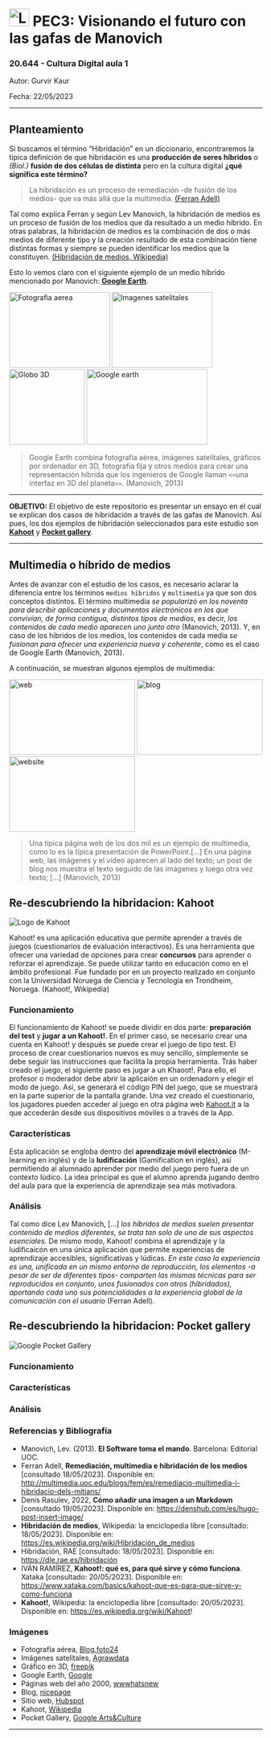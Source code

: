 # <image src="/img/Logo_blau_uoc.png" alt="Logo de UOC" width="40px" height="35px" margin="0px"> PEC3: Visionando el futuro con las gafas de Manovich  

### 20.644 - Cultura Digital aula 1 


Autor: Gurvir Kaur

Fecha: 22/05/2023

---
 
## Planteamiento

Si buscamos el término “Hibridación” en un diccionario, encontraremos la típica definición de que hibridación es una **producción de seres híbridos** o *(Biol.)* **fusión de dos células de distinta** pero en la cultura digital **¿qué significa este término?**

 >La hibridación es un proceso de remediación -de fusión de los medios- que va más allá que la multimedia. [(Ferran Adell)](http://multimedia.uoc.edu/blogs/fem/es/remediacio-multimedia-i-hibridacio-dels-mitjans/)

Tal como explica Ferran y según Lev Manovich, la hibridación de medios es un proceso de fusión de los medios que da resultado a un medio híbrido. En otras palabras, la hibridación de medios es la combinación de dos o más medios de diferente tipo y la creación resultado de esta combinación tiene distintas formas y siempre se pueden identificar los medios que la constituyen. [(Hibridación de medios, Wikipedia)](https://es.wikipedia.org/wiki/Hibridaci%C3%B3n_de_medios)

Esto lo vemos claro con el siguiente ejemplo de un medio híbrido mencionado por Manovich: [**Google Earth**](https://www.google.com/intl/es/earth/).

 
<image src="/img/fotografia_aerea.jpg" alt="Fotografia aerea" width="200px" height="150px" caption="blog.foto24.com"> <image src="/img/imagenes_satelitales.jpg" alt="Imagenes satelitales" width="200px" height="150px" caption="agrawdata.com"> <image src="/img/globe_3D.png" alt="Globo 3D" width="150px" height="150px" caption="freepik.es">   <image src="/img/Google_Earth.jpg" alt="Google earth" width="240px" height="150px" caption="lavanguardia.com">
 
 
>Google Earth combina fotografía aérea, imágenes satelitales, gráficos por ordenador en 3D, fotografía fija y otros medios para crear una representación híbrida que los ingenieros de Google llaman `<<`una interfaz en 3D del planeta`>>`. (Manovich, 2013)

---
 
**OBJETIVO:** 
El objetivo de este repositorio es presentar un ensayo en el cual se explican dos casos de hibridación a través de las gafas de Manovich. Así pues, los dos ejemplos de hibridación seleccionados para este estudio son [**Kahoot**](https://kahoot.com/) y [**Pocket gallery**](https://artsandculture.google.com/pocketgallery/IQUxrMnvNro2DQ). 

---
 
## Multimedia o híbrido de medios
 
Antes de avanzar con el estudio de los casos, es necesario aclarar la diferencia entre los términos `medios híbridos` y `multimedia` ya que son dos conceptos distintos. El término multimedia *se popularizó en los noventa para describir aplicaciones y documentos electrónicos en los que convivían, de forma contigua, distintos tipos de medios*, es decir, *los contenidos de cada medio aparecen uno junto otro* (Manovich, 2013). Y, en caso de los híbridos de los medios, los contenidos de cada media *se fusionan para ofrecer una experiencia nueva y coherente*, como es el caso de Google Earth (Manovich, 2013).
 
A continuación, se muestran algunos ejemplos de multimedia:
 
<image src="/img/webs.jpg" alt="web"  width="250px" height="150px">    <image src="/img/bloggerjpg.jpg" alt="blog"  width="250px" height="150px">    <image src="/img/website.png" alt="website" width="250px" height="150px">
 >Una típica página web de los dos mil es un ejemplo de multimedia, como lo es la típica presentación de PowerPoint.[...] En una página web, las imágenes y el vídeo aparecen al lado del texto; un post de blog nos muestra el texto seguido de las imágenes y luego otra vez texto; [...] (Manovich, 2013)
 
## Re-descubriendo la hibridacion: Kahoot

<image src="/img/Kahoot_Logo.png" alt="Logo de Kahoot" width="auto" height="auto">

Kahoot! es una aplicación educativa que permite aprender a través de juegos (cuestionarios de evaluación interactivos). Es una herramienta que ofrecer una variedad de opciones para crear **concursos** para aprender o reforzar el aprendizaje. Se puede utilizar tanto en educación como en el ámbito profesional. Fue fundado por en un proyecto realizado en conjunto con la Universidad Noruega de Ciencia y Tecnología en Trondheim, Noruega. (Kahoot!, Wikipedia)

### Funcionamiento
 
El funcionamiento de Kahoot! se puede dividir en dos parte: **preparación del test** y **jugar a un Kahoot!**. En el primer caso, se necesario crear una cuenta en Kahoot! y después se puede crear el juego de tipo test. El proceso de crear cuestionarios nuevos es muy sencillo, simplemente se debe seguir las instrucciones que facilita la propia herramienta. Trás haber creado el juego, el siguiente paso es jugar a un Khaoot!. Para ello, el profesor o moderador debe abrir la aplicaión en un ordenadorn y elegir el modo de juego. Así, se generará el código PIN del juego, que se muestrará en la parte superior de la pantalla grande. Una vez creado el cuestionario, los jugadores pueden acceder al juego en otra página web [Kahoot.it](https://kahoot.it/) a la que accederán desde sus dispositivos móviles o a través de la App.

### Características
 
Esta aplicación se engloba dentro del **aprendizaje móvil electrónico** (M-learning en inglés) y de la **ludificación** (Gamification en inglés), así permitiendo al alumnado aprender por medio del juego pero fuera de un contexto lúdico. La idea principal es que el alumno aprenda jugando dentro del aula para que la experiencia de aprendizaje sea más motivadora.

### Análisis

Tal como dice Lev Manovich, [...] *los híbridos de medios suelen presentar contenido de medios diferentes, se trata tan solo de uno de sus aspectos esenciales*. De mismo modo, Kahoot! combina el aprendizaje y la ludificaicón en una única aplicación que permite experiencias de aprendizaje accesibles, significativas y lúdicas. *En este caso la experiencia es una, unificada en un mismo entorno de reproducción, los elementos -a pesar de ser de diferentes tipos- comparten las mismas técnicas para ser reproducidos en conjunto, unos fusionados con otros (hibridados), aportando cada uno sus potencialidades a la experiencia global de la comunicación con el usuario* (Ferran Adell). 
 
## Re-descubriendo la hibridacion: Pocket gallery

<image src="/img/google_pocket_gallery.jpg" alt="Google Pocket Gallery" width="auto" height="auto">
 
### Funcionamiento

### Características

### Análisis

### Referencias y Bibliografía

* Manovich, Lev. (2013). **El Software toma el mando**. Barcelona: Editorial UOC.
* Ferran Adell, **Remediación, multimedia e hibridación de los medios** [consultado 18/05/2023]. Disponible en: http://multimedia.uoc.edu/blogs/fem/es/remediacio-multimedia-i-hibridacio-dels-mitjans/
* Denis Rasulev, 2022, **Cómo añadir una imagen a un Markdown** [consultado 19/05/2023]. Disponible en: https://denshub.com/es/hugo-post-insert-image/
* **Hibridación de medios**, Wikipedia: la enciclopedia libre [consultado: 18/05/2023]. Disponible en: https://es.wikipedia.org/wiki/Hibridación_de_medios
* Hibridación, RAE [consultado: 18/05/2023]. Disponible en: https://dle.rae.es/hibridación
* IVÁN RAMÍREZ, **Kahoot!: qué es, para qué sirve y cómo funciona**. Xataka [consultado: 20/05/2023]. Disponible en: https://www.xataka.com/basics/kahoot-que-es-para-que-sirve-y-como-funciona
* **Kahoot!**, Wikipedia: la enciclopedia libre [consultado: 20/05/2023]. Disponible en: https://es.wikipedia.org/wiki/Kahoot!
 
 
### Imágenes
 * Fotografía aérea, [Blog.foto24](https://blog.foto24.com/fotografia-aerea-consejos-basicos/)
 * Imágenes satelitales, [Agrawdata](https://agrawdata.com/teledeteccion-imagenes-satelitales-agricultura/)
 * Gráfico en 3D, [freepik](https://www.freepik.es/vector-premium/globo-poligonal-3d-conexiones-globales_4992214.htm)
 * Google Earth, [Google](https://www.google.com/intl/es/earth/)
 * Páginas web del año 2000, [wwwhatsnew](https://wwwhatsnew.com/2018/04/19/la-evolucion-del-hosting-y-del-diseno-web-desde-el-ano-2000/)
 * Blog, [nicepage](https://nicepage.com/es/features/c/blog)
 * Sitio web, [Hubspot](https://blog.hubspot.com/marketing/best-website-designs-list)
 * Kahoot, [Wikipedia](https://es.wikipedia.org/wiki/Kahoot!)
 * Pocket Gallery, [Google Arts&Culture](https://mobile-ar.reality.news/news/google-arts-culture-offers-pocket-gallery-augmented-reality-museum-featuring-picasso-van-gogh-more-0201565/)


----
